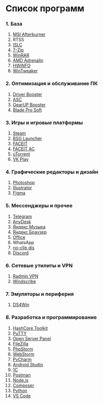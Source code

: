 # Список программ

### **1. База**  
1. [MSI Afterburner]()  
2. RTSS  
3. [ISLC]()
4. [7-Zip]()
5. [WinRAR]()
6. [AMD Adrenalin]()
7. [HWiNFO]()
8. [WinTweaker]()

### **2. Оптимизация и обслуживание ПК**  
1. [Driver Booster]()  
2. [ASC]()  
3. [GearUP Booster]()  
4. [Blade Pro Soft]()  

### **3. Игры и игровые платформы**  
1. [Steam]()   
2. [BSG Launcher]()  
3. [FACEIT]()
4. [FACEIT AC]()  
5. [uTorrent]()
6. [VK Play]()  

### **4. Графические редакторы и дизайн**  
1. [Photoshop]()  
2. [Illustrator]()
3. [Figma]()  

### **5. Мессенджеры и прочее**  
1. [Telegram]()  
2. [AnyDesk]()  
3. [Яндекс Музыка]()
4. [Яндекс Браузер]()
5. [Office]()
6. WhatsApp
7. [no-clip dis]()
8. [Discord]()  

### **6. Сетевые утилиты и VPN**  
1. [Radmin VPN]()  
2. [Windscribe]()  

### **7. Эмуляторы и периферия**  
1. [DS4Win]()  

### **8. Разработка и программирование**  
1. [HashCore Toolkit]()  
2. [PuTTY]()  
3. [Open Server Panel]()  
4. [FileZilla]()  
5. [PhpStorm]()  
6. [WebStorm]()  
7. [PyCharm]()  
8. [Android Studio]()  
9. [1C]()
10. [Postman]()
11. [Node.js]()
12. [Composer]()
13. [Python]()
14. [VS Code]()
